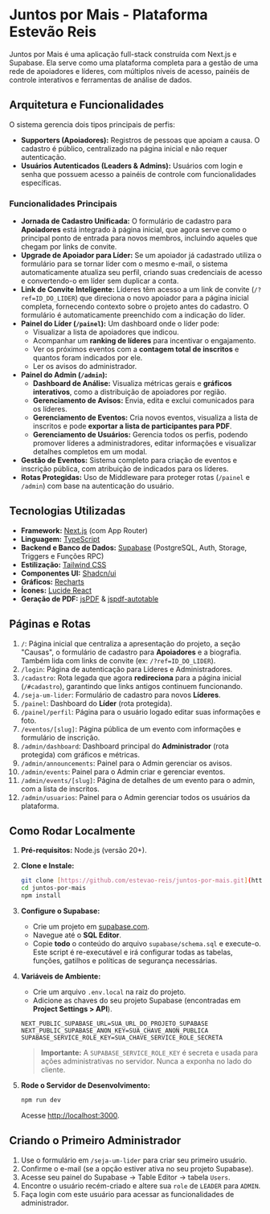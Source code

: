 # Juntos por Mais - Plataforma Estevão Reis

Juntos por Mais é uma aplicação full-stack construída com Next.js e Supabase. Ela serve como uma plataforma completa para a gestão de uma rede de apoiadores e líderes, com múltiplos níveis de acesso, painéis de controle interativos e ferramentas de análise de dados.

## Arquitetura e Funcionalidades

O sistema gerencia dois tipos principais de perfis:

-   **Supporters (Apoiadores):** Registros de pessoas que apoiam a causa. O cadastro é público, centralizado na página inicial e não requer autenticação.
-   **Usuários Autenticados (Leaders & Admins):** Usuários com login e senha que possuem acesso a painéis de controle com funcionalidades específicas.

### Funcionalidades Principais

-   **Jornada de Cadastro Unificada:** O formulário de cadastro para **Apoiadores** está integrado à página inicial, que agora serve como o principal ponto de entrada para novos membros, incluindo aqueles que chegam por links de convite.
-   **Upgrade de Apoiador para Líder:** Se um apoiador já cadastrado utiliza o formulário para se tornar líder com o mesmo e-mail, o sistema automaticamente atualiza seu perfil, criando suas credenciais de acesso e convertendo-o em líder sem duplicar a conta.
-   **Link de Convite Inteligente:** Líderes têm acesso a um link de convite (`/?ref=ID_DO_LIDER`) que direciona o novo apoiador para a página inicial completa, fornecendo contexto sobre o projeto antes do cadastro. O formulário é automaticamente preenchido com a indicação do líder.
-   **Painel do Líder (`/painel`):** Um dashboard onde o líder pode:
    -   Visualizar a lista de apoiadores que indicou.
    -   Acompanhar um **ranking de líderes** para incentivar o engajamento.
    -   Ver os próximos eventos com a **contagem total de inscritos** e quantos foram indicados por ele.
    -   Ler os avisos do administrador.
-   **Painel do Admin (`/admin`):**
    -   **Dashboard de Análise:** Visualiza métricas gerais e **gráficos interativos**, como a distribuição de apoiadores por região.
    -   **Gerenciamento de Avisos:** Envia, edita e exclui comunicados para os líderes.
    -   **Gerenciamento de Eventos:** Cria novos eventos, visualiza a lista de inscritos e pode **exportar a lista de participantes para PDF**.
    -   **Gerenciamento de Usuários:** Gerencia todos os perfis, podendo promover líderes a administradores, editar informações e visualizar detalhes completos em um modal.
-   **Gestão de Eventos:** Sistema completo para criação de eventos e inscrição pública, com atribuição de indicados para os líderes.
-   **Rotas Protegidas:** Uso de Middleware para proteger rotas (`/painel` e `/admin`) com base na autenticação do usuário.

## Tecnologias Utilizadas

-   **Framework:** [Next.js](https://nextjs.org/) (com App Router)
-   **Linguagem:** [TypeScript](https://www.typescriptlang.org/)
-   **Backend e Banco de Dados:** [Supabase](https://supabase.com/) (PostgreSQL, Auth, Storage, Triggers e Funções RPC)
-   **Estilização:** [Tailwind CSS](https://tailwindcss.com/)
-   **Componentes UI:** [Shadcn/ui](https://ui.shadcn.com/)
-   **Gráficos:** [Recharts](https://recharts.org/)
-   **Ícones:** [Lucide React](https://lucide.dev/)
-   **Geração de PDF:** [jsPDF](https://github.com/parallax/jsPDF) & [jspdf-autotable](https://github.com/simonbengtsson/jsPDF-AutoTable)

## Páginas e Rotas

1.  `/`: Página inicial que centraliza a apresentação do projeto, a seção "Causas", o formulário de cadastro para **Apoiadores** e a biografia. Também lida com links de convite (ex: `/?ref=ID_DO_LIDER`).
2.  `/login`: Página de autenticação para Líderes e Administradores.
3.  `/cadastro`: Rota legada que agora **redireciona** para a página inicial (`/#cadastro`), garantindo que links antigos continuem funcionando.
4.  `/seja-um-lider`: Formulário de cadastro para novos **Líderes**.
5.  `/painel`: Dashboard do **Líder** (rota protegida).
6.  `/painel/perfil`: Página para o usuário logado editar suas informações e foto.
7.  `/eventos/[slug]`: Página pública de um evento com informações e formulário de inscrição.
8.  `/admin/dashboard`: Dashboard principal do **Administrador** (rota protegida) com gráficos e métricas.
9.  `/admin/announcements`: Painel para o Admin gerenciar os avisos.
10. `/admin/events`: Painel para o Admin criar e gerenciar eventos.
11. `/admin/events/[slug]`: Página de detalhes de um evento para o admin, com a lista de inscritos.
12. `/admin/usuarios`: Painel para o Admin gerenciar todos os usuários da plataforma.

## Como Rodar Localmente

1.  **Pré-requisitos:** Node.js (versão 20+).

2.  **Clone e Instale:**
    ```bash
    git clone [https://github.com/estevao-reis/juntos-por-mais.git](https://github.com/estevao-reis/juntos-por-mais.git)
    cd juntos-por-mais
    npm install
    ```

3.  **Configure o Supabase:**
    -   Crie um projeto em [supabase.com](https://supabase.com/).
    -   Navegue até o **SQL Editor**.
    -   Copie **todo** o conteúdo do arquivo `supabase/schema.sql` e execute-o. Este script é re-executável e irá configurar todas as tabelas, funções, gatilhos e políticas de segurança necessárias.

4.  **Variáveis de Ambiente:**
    -   Crie um arquivo `.env.local` na raiz do projeto.
    -   Adicione as chaves do seu projeto Supabase (encontradas em **Project Settings > API**).
    ```env
    NEXT_PUBLIC_SUPABASE_URL=SUA_URL_DO_PROJETO_SUPABASE
    NEXT_PUBLIC_SUPABASE_ANON_KEY=SUA_CHAVE_ANON_PUBLICA
    SUPABASE_SERVICE_ROLE_KEY=SUA_CHAVE_SERVICE_ROLE_SECRETA
    ```
    > **Importante:** A `SUPABASE_SERVICE_ROLE_KEY` é secreta e usada para ações administrativas no servidor. Nunca a exponha no lado do cliente.

5.  **Rode o Servidor de Desenvolvimento:**
    ```bash
    npm run dev
    ```
    Acesse [http://localhost:3000](http://localhost:3000).

## Criando o Primeiro Administrador

1.  Use o formulário em `/seja-um-lider` para criar seu primeiro usuário.
2.  Confirme o e-mail (se a opção estiver ativa no seu projeto Supabase).
3.  Acesse seu painel do Supabase -> Table Editor -> tabela `Users`.
4.  Encontre o usuário recém-criado e altere sua `role` de `LEADER` para `ADMIN`.
5.  Faça login com este usuário para acessar as funcionalidades de administrador.